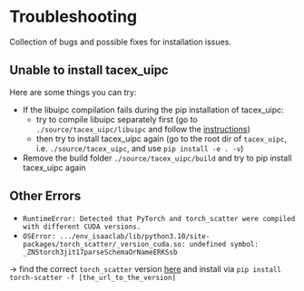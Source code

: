 # Troubleshooting
Collection of bugs and possible fixes for installation issues.


## Unable to install tacex_uipc
Here are some things you can try:
- If the libuipc compilation fails during the pip installation of tacex_uipc:
  - try to compile libuipc separately first (go to `./source/tacex_uipc/libuipc` and follow the [instructions](https://spirimirror.github.io/libuipc-doc/build_install/linux/))
  - then try to install tacex_uipc again (go to the root dir of `tacex_uipc`, i.e. `./source/tacex_uipc`, and use `pip install -e . -v`)
- Remove the build folder `./source/tacex_uipc/build` and try to pip install tacex_uipc again

<!-- ```bash
- If you get an error that looks like this
 -- [libuipc] Check python module [pybind11] with [/home/dh/miniforge3/envs/env_isaaclab/bin/python3.10]
  Traceback (most recent call last):
    File "<string>", line 1, in <module>
  ModuleNotFoundError: No module named 'pybind11'
  -- [libuipc] pybind11 not found, try installing pybind11...
  Collecting pybind11
    Using cached pybind11-2.13.6-py3-none-any.whl.metadata (9.5 kB)
  Using cached pybind11-2.13.6-py3-none-any.whl (243 kB)
  Installing collected packages: pybind11
  Successfully installed pybind11-2.13.6
  -- [libuipc] [pybind11] installed successfully with [/home/dh/miniforge3/envs/env_isaaclab/bin/python3.10].
  Traceback (most recent call last):
    File "<string>", line 1, in <module>
  ModuleNotFoundError: No module named 'pybind11'
  CMake Error at src/pybind/CMakeLists.txt:10 (file):
    file FILE([TO_CMAKE_PATH|TO_NATIVE_PATH] path result) must be called with
    exactly three arguments.
```

then look if you have the path like `ENV PATH="/opt/cmake/bin:${PATH}"` set. Removing it fixed the issue for me (I suppose this gets in the way of the conda installed cmake? This is actually needed in the docker setup). #hmm idk tbh if this was the issue -->

## Other Errors
- `RuntimeError: Detected that PyTorch and torch_scatter were compiled with different CUDA versions.`
- `OSError: .../env_isaaclab/lib/python3.10/site-packages/torch_scatter/_version_cuda.so: undefined symbol: _ZN5torch3jit17parseSchemaOrNameERKSsb`

-\> find the correct `torch_scatter` version [here](https://data.pyg.org/whl/) and install via `pip install torch-scatter -f [the_url_to_the_version]`
